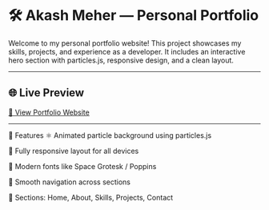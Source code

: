 # 🛠️ Akash Meher — Personal Portfolio

Welcome to my personal portfolio website! This project showcases my skills, projects, and experience as a developer. It includes an interactive hero section with particles.js, responsive design, and a clean layout.

---

## 🌐 Live Preview

[🔗 View Portfolio Website](https://portfolio-akashs-projects-36f8e509.vercel.app/)

---

🚀 Features
⚛️ Animated particle background using particles.js

📱 Fully responsive layout for all devices

🎯 Modern fonts like Space Grotesk / Poppins

🧭 Smooth navigation across sections

🧰 Sections: Home, About, Skills, Projects, Contact